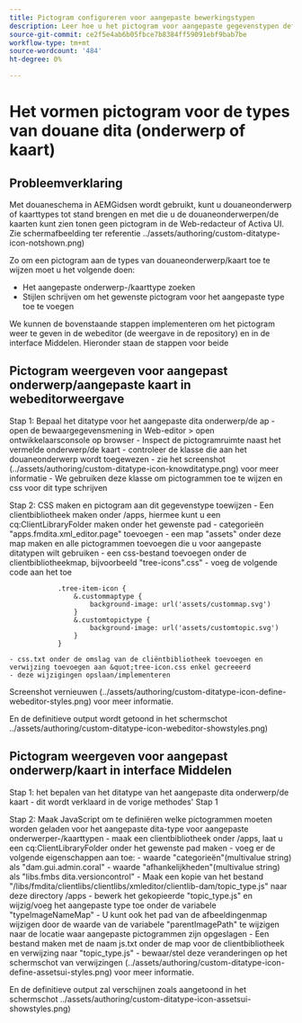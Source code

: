 ```yaml
---
title: Pictogram configureren voor aangepaste bewerkingstypen
description: Leer hoe u het pictogram voor aangepaste gegevenstypen definieert, zodat het pictogram op een andere gebruikersinterface wordt weergegeven in AEM
source-git-commit: ce2f5e4ab6b05fbce7b8384ff59091ebf9bab7be
workflow-type: tm+mt
source-wordcount: '484'
ht-degree: 0%

---
```


# Het vormen pictogram voor de types van douane dita (onderwerp of kaart)


## Probleemverklaring

Met douaneschema in AEMGidsen wordt gebruikt, kunt u douaneonderwerp of kaarttypes tot stand brengen en met die u de douaneonderwerpen/de kaarten kunt zien tonen geen pictogram in de Web-redacteur of Activa UI. Zie schermafbeelding ter referentie  ../assets/authoring/custom-ditatype-icon-notshown.png)

Zo om een pictogram aan de types van douaneonderwerp/kaart toe te wijzen moet u het volgende doen:
- Het aangepaste onderwerp-/kaarttype zoeken
- Stijlen schrijven om het gewenste pictogram voor het aangepaste type toe te voegen


We kunnen de bovenstaande stappen implementeren om het pictogram weer te geven in de webeditor (de weergave in de repository) en in de interface Middelen. Hieronder staan de stappen voor beide


## Pictogram weergeven voor aangepast onderwerp/aangepaste kaart in webeditorweergave

Stap 1: Bepaal het ditatype voor het aangepaste dita onderwerp/de ap - open de bewaargegevensmening in Web-editor > open ontwikkelaarsconsole op browser - Inspect de pictogramruimte naast het vermelde onderwerp/de kaart - controleer de klasse die aan het douaneonderwerp wordt toegewezen - zie het screenshot  (../assets/authoring/custom-ditatype-icon-knowditatype.png) voor meer informatie - We gebruiken deze klasse om pictogrammen toe te wijzen en css voor dit type schrijven

Stap 2: CSS maken en pictogram aan dit gegevenstype toewijzen - Een clientbibliotheek maken onder /apps, hiermee kunt u een cq:ClientLibraryFolder maken onder het gewenste pad - categorieën &quot;apps.fmdita.xml_editor.page&quot; toevoegen - een map &quot;assets&quot; onder deze map maken en alle pictogrammen toevoegen die u voor aangepaste ditatypen wilt gebruiken - een css-bestand toevoegen onder de clientbibliotheekmap, bijvoorbeeld &quot;tree-icons&quot;.css&quot; - voeg de volgende code aan het toe

```
            .tree-item-icon {
                &.custommaptype {
                    background-image: url('assets/custommap.svg')
                }
                &.customtopictype {
                    background-image: url('assets/customtopic.svg')
                }
            }
```

    - css.txt onder de omslag van de cliëntbibliotheek toevoegen en verwijzing toevoegen aan &quot;tree-icon.css enkel gecreeerd
    - deze wijzigingen opslaan/implementeren
Screenshot vernieuwen  (../assets/authoring/custom-ditatype-icon-define-webeditor-styles.png) voor meer informatie.

En de definitieve output wordt getoond in het schermschot  ../assets/authoring/custom-ditatype-icon-webeditor-showstyles.png)


## Pictogram weergeven voor aangepast onderwerp/kaart in interface Middelen

Stap 1: het bepalen van het ditatype van het aangepaste dita onderwerp/de kaart - dit wordt verklaard in de vorige methodes&#39; Stap 1

Stap 2: Maak JavaScript om te definiëren welke pictogrammen moeten worden geladen voor het aangepaste dita-type voor aangepaste onderwerper-/kaarttypen - maak een clientbibliotheek onder /apps, laat u een cq:ClientLibraryFolder onder het gewenste pad maken - voeg er de volgende eigenschappen aan toe: - waarde &quot;categorieën&quot;(multivalue string) als &quot;dam.gui.admin.coral&quot; - waarde &quot;afhankelijkheden&quot;(multivalue string) als &quot;libs.fmbs dita.versioncontrol&quot; - Maak een kopie van het bestand &quot;/libs/fmdita/clientlibs/clientlibs/xmleditor/clientlib-dam/topic_type.js&quot; naar deze directory /apps - bewerk het gekopieerde &quot;topic_type.js&quot; en wijzig/voeg het aangepaste type toe onder de variabele &quot;typeImageNameMap&quot; - U kunt ook het pad van de afbeeldingenmap wijzigen door de waarde van de variabele &quot;parentImagePath&quot; te wijzigen naar de locatie waar aangepaste pictogrammen zijn opgeslagen - Een bestand maken met de naam js.txt onder de map voor de clientbibliotheek en verwijzing naar &quot;topic_type.js&quot; - bewaar/stel deze veranderingen op het schermschot van verwijzingen  (../assets/authoring/custom-ditatype-icon-define-assetsui-styles.png) voor meer informatie.

En de definitieve output zal verschijnen zoals aangetoond in het schermschot  ../assets/authoring/custom-ditatype-icon-assetsui-showstyles.png)